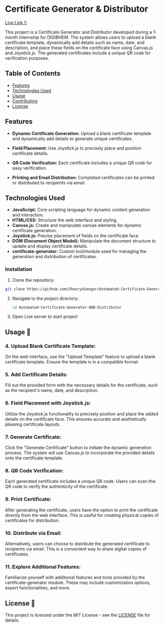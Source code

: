 # Certificate Generator & Distributor

 [Live Link !!](https://shouryasengar.github.io/Automated-Certificate-Generator-AND-Distributor/).

This project is a Certificate Generator and Distributor developed during a 1-month internship for DIGIBHEM. The system allows users to upload a blank certificate template, dynamically add details such as name, date, and description, and place these fields on the certificate face using Canvas.js and Joystick.js. The generated certificates include a unique QR code for verification purposes.

## Table of Contents

- [Features](#features)
- [Technologies Used](#technologies-used)
- [Usage](#usage)
- [Contributing](#contributing)
- [License](#license)

## Features

- **Dynamic Certificate Generation:** Upload a blank certificate template and dynamically add details to generate unique certificates.

- **Field Placement:** Use Joystick.js to precisely place and position certificate details.

- **QR Code Verification:** Each certificate includes a unique QR code for easy verification.

- **Printing and Email Distribution:** Completed certificates can be printed or distributed to recipients via email.

## Technologies Used

- **JavaScript:** Core scripting language for dynamic content generation and interaction.
- **HTML/CSS:** Structure the web interface and styling.
- **Canvas.js:** Create and manipulate canvas elements for dynamic certificate generation.
- **Joystick.js:** Precise placement of fields on the certificate face.
- **DOM (Document Object Model):** Manipulate the document structure to update and display certificate details.
- **certificate-generator:** Custom tool/module used for managing the generation and distribution of certificates.

### Installation

1. Clone the repository:

```bash
git clone https://github.com/ShouryaSengar/Automated-Certificate-Generator-AND-Distributor.git
```

2. Navigate to the project directory:

   ```bash
   cd Automated-Certificate-Generator-AND-Distributor
   ```
3. Open Live server to start project

## Usage 📝

### 4. Upload Blank Certificate Template:

On the web interface, use the "Upload Template" feature to upload a blank certificate template. Ensure the template is in a compatible format.

### 5. Add Certificate Details:

Fill out the provided form with the necessary details for the certificate, such as the recipient's name, date, and description.

### 6. Field Placement with Joystick.js:

Utilize the Joystick.js functionality to precisely position and place the added details on the certificate face. This ensures accurate and aesthetically pleasing certificate layouts.

### 7. Generate Certificate:

Click the "Generate Certificate" button to initiate the dynamic generation process. The system will use Canvas.js to incorporate the provided details onto the certificate template.

### 8. QR Code Verification:

Each generated certificate includes a unique QR code. Users can scan this QR code to verify the authenticity of the certificate.

### 9. Print Certificate:

After generating the certificate, users have the option to print the certificate directly from the web interface. This is useful for creating physical copies of certificates for distribution.

### 10. Distribute via Email:

Alternatively, users can choose to distribute the generated certificate to recipients via email. This is a convenient way to share digital copies of certificates.

### 11. Explore Additional Features:

Familiarize yourself with additional features and tools provided by the certificate-generator module. These may include customization options, export functionalities, and more.


## License 📜

This project is licensed under the MIT License - see the [LICENSE](LICENSE) file for details.
